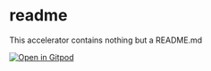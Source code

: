 # readme
This accelerator contains nothing but a README.md

[![Open in Gitpod](https://gitpod.io/button/open-in-gitpod.svg)](https://gitpod.io/#https://github.com/jltest1/readme)
